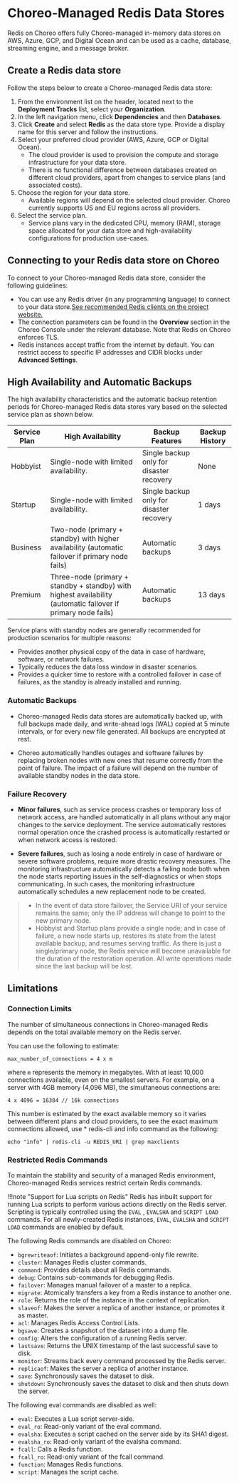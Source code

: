 # Choreo-Managed Redis Data Stores

Redis on Choreo offers fully Choreo-managed in-memory data stores on AWS, Azure, GCP, and Digital Ocean and can be used as a cache, database, streaming engine, and a message broker.

## Create a Redis data store

Follow the steps below to create a Choreo-managed Redis data store: 

1. From the environment list on the header, located next to the **Deployment Tracks** list, select your **Organization**.
2. In the left navigation menu, click **Dependencies** and then **Databases**.
3. Click **Create** and select **Redis** as the data store type. Provide a display name for this server and follow the instructions.
4. Select your preferred cloud provider (AWS, Azure, GCP or Digital Ocean).
   - The cloud provider is used to provision the compute and storage infrastructure for your data store.
   - There is no functional difference between databases created on different cloud providers, apart from changes to service plans (and associated costs).
5. Choose the region for your data store.
   - Available regions will depend on the selected cloud provider. Choreo currently supports US and EU regions across all providers.
6. Select the service plan.
   - Service plans vary in the dedicated CPU, memory (RAM), storage space allocated for your data store and high-availability configurations for production use-cases.

## Connecting to your Redis data store on Choreo

To connect to your Choreo-managed Redis data store, consider the following guidelines:

- You can use any Redis driver (in any programming language) to connect to your data store.[See recommended Redis clients on the project website.](https://redis.io/resources/clients/) 
- The connection parameters can be found in the **Overview** section in the Choreo Console under the relevant database. Note that Redis on Choreo enforces TLS.
- Redis instances accept traffic from the internet by default. You can restrict access to specific IP addresses and CIDR blocks under **Advanced Settings**.

## High Availability and Automatic Backups

The high availability characteristics and the automatic backup retention periods for Choreo-managed Redis data stores vary based on the selected service plan as shown below.

| Service Plan | High Availability                                                                                              | Backup Features                          | Backup History |
|--------------|----------------------------------------------------------------------------------------------------------------|------------------------------------------|----------------|
| Hobbyist     | Single-node with limited availability.                                                                         | Single backup only for disaster recovery | None           |
| Startup      | Single-node with limited availability.                                                                         | Single backup only for disaster recovery | 1 days         |
| Business     | Two-node (primary + standby) with higher availability (automatic failover if primary node fails)               | Automatic backups                        | 3 days         |
| Premium      | Three-node (primary + standby + standby) with highest availability  (automatic failover if primary node fails) | Automatic backups                        | 13 days        |

Service plans with standby nodes are generally recommended for production scenarios for multiple reasons:
- Provides another physical copy of the data in case of hardware, software, or network failures.
- Typically reduces the data loss window in disaster scenarios.
- Provides a quicker time to restore with a controlled failover in case of failures, as the standby is already installed and running.

### Automatic Backups

- Choreo-managed Redis data stores are automatically backed up, with full backups made daily, and write-ahead logs (WAL) copied at 5 minute intervals, or for every new file generated. 
All backups are encrypted at rest.

- Choreo automatically handles outages and software failures by replacing broken nodes with new ones that resume correctly from the point of failure. The impact of a failure will depend on the number of available standby nodes in the data store.

### Failure Recovery

- **Minor failures**, such as service process crashes or temporary loss of network access, are handled automatically in all plans without any major changes to the service deployment. The service automatically restores normal operation once the crashed process is automatically restarted or when network access is restored.

- **Severe failures**, such as losing a node entirely in case of hardware or severe software problems, require more drastic recovery measures. The monitoring infrastructure automatically detects a failing node both when the node starts reporting issues in the self-diagnostics or when stops communicating. In such cases, the monitoring infrastructure automatically schedules a new replacement node to be created.
> - In the event of data store failover, the Service URI of your service remains the same; only the IP address will change to point to the new primary node.
> - Hobbyist and Startup plans provide a single node; and in case of failure, a new node starts up, restores its state from the latest available backup, and resumes serving traffic.
As there is just a single/primary node, the Redis service will become unavailable for the duration of the restoration operation. All write operations made since the last backup will be lost.

## Limitations

### Connection Limits

The number of simultaneous connections in Choreo-managed Redis depends on the total available memory on the Redis server.

You can use the following to estimate:

```
max_number_of_connections = 4 x m
```

where `m` represents the memory in megabytes. With at least 10,000 connections available, even on the smallest servers. 
For example, on a server with 4GB memory (4,096 MB), the simultaneous connections are:

```
4 x 4096 = 16384 // 16k connections
```

This number is estimated by the exact available memory so it varies between different plans and cloud providers, to see the exact maximum connections allowed, use * redis-cli and info command as the following:

```
echo "info" | redis-cli -u REDIS_URI | grep maxclients
```

### Restricted Redis Commands

To maintain the stability and security of a managed Redis environment, Choreo-managed Redis services restrict certain Redis commands. 

!!!note "Support for Lua scripts on Redis"
      Redis has inbuilt support for running Lua scripts to perform various actions directly on the Redis server. Scripting is typically controlled using the `EVAL` , `EVALSHA` and `SCRIPT LOAD` commands.
      For all newly-created Redis instances, `EVAL`, `EVALSHA` and `SCRIPT LOAD` commands are enabled by default.

The following Redis commands are disabled on Choreo:

- `bgrewriteaof`: Initiates a background append-only file rewrite.
- `cluster`: Manages Redis cluster commands.
- `command`: Provides details about all Redis commands.
- `debug`: Contains sub-commands for debugging Redis.
- `failover`: Manages manual failover of a master to a replica.
- `migrate`: Atomically transfers a key from a Redis instance to another one.
- `role`: Returns the role of the instance in the context of replication.
- `slaveof`: Makes the server a replica of another instance, or promotes it as master.
- `acl`: Manages Redis Access Control Lists.
- `bgsave`: Creates a snapshot of the dataset into a dump file.
- `config`: Alters the configuration of a running Redis server.
- `lastsave`: Returns the UNIX timestamp of the last successful save to disk.
- `monitor`: Streams back every command processed by the Redis server.
- `replicaof`: Makes the server a replica of another instance.
- `save`: Synchronously saves the dataset to disk.
- `shutdown`: Synchronously saves the dataset to disk and then shuts down the server.

The following eval commands are disabled as well:

- `eval`: Executes a Lua script server-side.
- `eval_ro`: Read-only variant of the eval command.
- `evalsha`: Executes a script cached on the server side by its SHA1 digest.
- `evalsha_ro`: Read-only variant of the evalsha command.
- `fcall`: Calls a Redis function.
- `fcall_ro`: Read-only variant of the fcall command.
- `function`: Manages Redis functions.
- `script`: Manages the script cache.